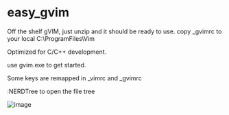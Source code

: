 # easy_gvim
Off the shelf gVIM, just unzip and it should be ready to use.
copy _gvimrc to your local C:\ProgramFiles\Vim

Optimized for C/C++ development.

use gvim.exe to get started.

Some keys are remapped in _vimrc and _gvimrc

:NERDTree to open the file tree

![image](https://github.com/user-attachments/assets/886da6a6-0a10-4056-9f1a-bf820cb79227)



